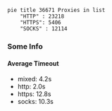 
```mermaid
pie title 36671 Proxies in list
    "HTTP" : 23218
    "HTTPS": 5406
    "SOCKS" : 12114
```

### Some Info
#### Average Timeout

- mixed: 4.2s
- http: 2.0s
- https: 12.8s
- socks: 10.3s